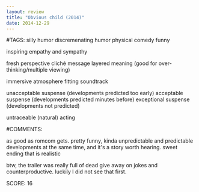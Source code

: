 ```yaml
---
layout: review
title: "Obvious child (2014)"
date: 2014-12-29
---
```


#TAGS:
silly humor
discremenating humor
physical comedy
funny

inspiring
empathy and sympathy

fresh perspective
cliché message
layered meaning (good for over-thinking/multiple viewing)

immersive atmosphere
fitting soundtrack

unacceptable suspense (developments predicted too early)
acceptable suspense (developments predicted minutes before)
exceptional suspense (developments not predicted)

untraceable (natural) acting

#COMMENTS:

as good as romcom gets. pretty funny, kinda unpredictable and predictable developments at the same time, and it's a story worth hearing. sweet ending that is realistic

btw, the trailer was really full of dead give away on jokes and counterproductive. luckily I did not see that first.





SCORE:
16
